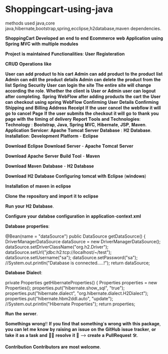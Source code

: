 # Shoppingcart-using-java
methods used java,core java,hibernate,bootstrap,spring,ecclipse,h2database,maven dependencies.


𝐒𝐡𝐨𝐩𝐩𝐢𝐧𝐠𝐂𝐚𝐫𝐭 
𝐃𝐞𝐯𝐞𝐥𝐨𝐩𝐞𝐝 𝐚𝐧 𝐞𝐧𝐝 𝐭𝐨 𝐞𝐧𝐝 𝐄𝐜𝐨𝐦𝐦𝐞𝐫𝐜𝐞 𝐰𝐞𝐛 𝐀𝐩𝐩𝐥𝐢𝐜𝐚𝐭𝐢𝐨𝐧 𝐮𝐬𝐢𝐧𝐠 𝐒𝐩𝐫𝐢𝐧𝐠 𝐌𝐕𝐂 𝐰𝐢𝐭𝐡 𝐦𝐮𝐥𝐭𝐢𝐩𝐥𝐞 𝐦𝐨𝐝𝐮𝐥𝐞𝐬

𝐏𝐫𝐨𝐣𝐞𝐜𝐭 𝐢𝐬  𝐦𝐚𝐢𝐧𝐭𝐚𝐢𝐧𝐞𝐝 
𝐅𝐮𝐧𝐜𝐭𝐢𝐨𝐧𝐚𝐥𝐢𝐭𝐢𝐞𝐬:
𝐔𝐬𝐞𝐫 𝐑𝐞𝐠𝐢𝐬𝐭𝐞𝐫𝐚𝐭𝐢𝐨𝐧

𝐂𝐑𝐔𝐃 𝐎𝐩𝐞𝐫𝐚𝐭𝐢𝐨𝐧𝐬 𝐥𝐢𝐤𝐞

𝐔𝐬𝐞𝐫 𝐜𝐚𝐧 𝐚𝐝𝐝 𝐩𝐫𝐨𝐝𝐮𝐜𝐭 𝐭𝐨 𝐡𝐢𝐬 𝐜𝐚𝐫𝐭
𝐀𝐝𝐦𝐢𝐧 𝐜𝐚𝐧 𝐚𝐝𝐝 𝐩𝐫𝐨𝐝𝐮𝐜𝐭 𝐭𝐨 𝐭𝐡𝐞 𝐩𝐫𝐨𝐝𝐮𝐜𝐭 𝐥𝐢𝐬𝐭
𝐀𝐝𝐦𝐢𝐧 𝐜𝐚𝐧 𝐞𝐝𝐢𝐭 𝐭𝐡𝐞 𝐩𝐫𝐨𝐝𝐮𝐜𝐭 𝐝𝐞𝐭𝐚𝐢𝐥𝐬
𝐀𝐝𝐦𝐢𝐧 𝐜𝐚𝐧 𝐝𝐞𝐥𝐞𝐭𝐞 𝐭𝐡𝐞 𝐩𝐫𝐨𝐝𝐮𝐜𝐭 𝐟𝐫𝐨𝐦 𝐭𝐡𝐞 𝐥𝐢𝐬𝐭
𝐒𝐩𝐫𝐢𝐧𝐠 𝐒𝐞𝐜𝐮𝐫𝐢𝐭𝐲
𝐔𝐬𝐞𝐫 𝐜𝐚𝐧 𝐥𝐨𝐠𝐢𝐧 𝐭𝐡𝐞 𝐬𝐢𝐭𝐞
𝐓𝐡𝐞 𝐞𝐧𝐭𝐢𝐫𝐞 𝐬𝐢𝐭𝐞 𝐰𝐢𝐥𝐥 𝐜𝐡𝐚𝐧𝐠𝐞 𝐚𝐜𝐜𝐨𝐫𝐝𝐢𝐧𝐠 𝐭𝐡𝐞 𝐫𝐨𝐥𝐞. 𝐖𝐡𝐞𝐭𝐡𝐞𝐫 𝐭𝐡𝐞 𝐜𝐥𝐢𝐞𝐧𝐭 𝐢𝐬 𝐔𝐬𝐞𝐫 𝐨𝐫 𝐀𝐝𝐦𝐢𝐧
𝐮𝐬𝐞𝐫 𝐜𝐚𝐧 𝐥𝐨𝐠𝐨𝐮𝐭 𝐚𝐟𝐭𝐞𝐫 𝐜𝐨𝐦𝐩𝐥𝐞𝐭𝐢𝐧𝐠.
𝐒𝐩𝐫𝐢𝐧𝐠 𝐖𝐞𝐛𝐅𝐥𝐨𝐰
𝐚𝐟𝐭𝐞𝐫 𝐚𝐝𝐝𝐢𝐧𝐠 𝐩𝐫𝐨𝐝𝐮𝐜𝐭𝐬 𝐭𝐡𝐞 𝐜𝐚𝐫𝐭 𝐭𝐡𝐞 𝐔𝐬𝐞𝐫 𝐜𝐚𝐧 𝐜𝐡𝐞𝐜𝐤𝐨𝐮𝐭 𝐮𝐬𝐢𝐧𝐠 𝐬𝐩𝐫𝐢𝐧𝐠 𝐖𝐞𝐛𝐅𝐥𝐨𝐰
𝐂𝐨𝐧𝐟𝐢𝐫𝐦𝐢𝐧𝐠 𝐔𝐬𝐞𝐫 𝐃𝐞𝐭𝐚𝐢𝐥𝐬
𝐂𝐨𝐧𝐟𝐢𝐫𝐦𝐢𝐧𝐠 𝐒𝐡𝐢𝐩𝐩𝐢𝐧𝐠 𝐚𝐧𝐝 𝐁𝐢𝐥𝐥𝐢𝐧𝐠 𝐀𝐝𝐝𝐫𝐞𝐬𝐬
𝐑𝐞𝐜𝐞𝐢𝐩𝐭
𝐈𝐟 𝐭𝐡𝐞 𝐮𝐬𝐞𝐫 𝐜𝐚𝐧𝐜𝐞𝐥 𝐭𝐡𝐞 𝐰𝐞𝐛𝐟𝐥𝐨𝐰 𝐢𝐭 𝐰𝐢𝐥𝐥 𝐠𝐨 𝐭𝐨 𝐜𝐚𝐧𝐜𝐞𝐥 𝐏𝐚𝐠𝐞
𝐈𝐟 𝐭𝐡𝐞 𝐮𝐬𝐞𝐫 𝐬𝐮𝐛𝐦𝐢𝐭𝐬 𝐭𝐡𝐞 𝐜𝐡𝐞𝐜𝐤𝐨𝐮𝐭 𝐢𝐭 𝐰𝐢𝐥𝐥 𝐠𝐨 𝐭𝐨 𝐭𝐡𝐚𝐧𝐤 𝐲𝐨𝐮 𝐩𝐚𝐠𝐞 𝐰𝐢𝐭𝐡 𝐭𝐡𝐞 𝐭𝐢𝐦𝐢𝐧𝐠 𝐨𝐟 𝐝𝐞𝐥𝐢𝐯𝐞𝐫𝐲 𝐑𝐞𝐩𝐨𝐫𝐭
𝐓𝐨𝐨𝐥𝐬 𝐚𝐧𝐝 𝐓𝐞𝐜𝐡𝐧𝐨𝐥𝐨𝐠𝐢𝐞𝐬:
𝐓𝐞𝐜𝐡𝐧𝐨𝐥𝐨𝐠𝐲 : 𝐁𝐨𝐨𝐭𝐬𝐭𝐫𝐚𝐩, 𝐉𝐚𝐯𝐚, 𝐒𝐩𝐫𝐢𝐧𝐠 𝐌𝐕𝐂, 𝐇𝐢𝐛𝐞𝐫𝐧𝐚𝐭𝐞, 𝐉𝐒𝐏, 𝐌𝐚𝐯𝐞𝐧.
𝐀𝐩𝐩𝐥𝐢𝐜𝐚𝐭𝐢𝐨𝐧 𝐒𝐞𝐫𝐯𝐢𝐜𝐞𝐫: 𝐀𝐩𝐚𝐜𝐡𝐞 𝐓𝐨𝐦𝐜𝐚𝐭 𝐒𝐞𝐫𝐯𝐞𝐫
𝐃𝐚𝐭𝐚𝐛𝐚𝐬𝐞 : 𝐇𝟐 𝐃𝐚𝐭𝐚𝐛𝐚𝐬𝐞.
𝐈𝐧𝐬𝐭𝐚𝐥𝐥𝐚𝐭𝐢𝐨𝐧:
𝐃𝐞𝐯𝐞𝐥𝐨𝐩𝐦𝐞𝐧𝐭 𝐏𝐥𝐚𝐭𝐟𝐨𝐫𝐦 - 𝐄𝐜𝐥𝐢𝐩𝐬𝐞 

𝐃𝐨𝐰𝐧𝐥𝐨𝐚𝐝 𝐄𝐜𝐥𝐢𝐩𝐬𝐞
𝐃𝐨𝐰𝐧𝐥𝐨𝐚𝐝
𝐒𝐞𝐫𝐯𝐞𝐫 - 𝐀𝐩𝐚𝐜𝐡𝐞 𝐓𝐨𝐦𝐜𝐚𝐭 𝐒𝐞𝐫𝐯𝐞𝐫

𝐃𝐨𝐰𝐧𝐥𝐨𝐚𝐝 𝐀𝐩𝐚𝐜𝐡𝐞 𝐒𝐞𝐫𝐯𝐞𝐫
𝐁𝐮𝐢𝐥𝐝 𝐓𝐨𝐨𝐥 - 𝐌𝐚𝐯𝐞𝐧

𝐃𝐨𝐰𝐧𝐥𝐨𝐚𝐝 𝐌𝐚𝐯𝐞𝐧
𝐃𝐚𝐭𝐚𝐛𝐚𝐬𝐞 - 𝐇𝟐 𝐃𝐚𝐭𝐚𝐛𝐚𝐬𝐞

𝐃𝐨𝐰𝐧𝐥𝐨𝐚𝐝 𝐇𝟐 𝐃𝐚𝐭𝐚𝐛𝐚𝐬𝐞
𝐂𝐨𝐧𝐟𝐢𝐠𝐮𝐫𝐢𝐧𝐠 𝐭𝐨𝐦𝐜𝐚𝐭 𝐰𝐢𝐭𝐡 𝐄𝐜𝐥𝐢𝐩𝐬𝐞 (𝐰𝐢𝐧𝐝𝐨𝐰𝐬) 

𝐈𝐧𝐬𝐭𝐚𝐥𝐥𝐚𝐭𝐢𝐨𝐧 𝐨𝐟 𝐦𝐚𝐯𝐞𝐧 𝐢𝐧 𝐞𝐜𝐥𝐢𝐩𝐬𝐞 

𝐂𝐥𝐨𝐧𝐞 𝐭𝐡𝐞 𝐫𝐞𝐩𝐨𝐬𝐢𝐭𝐨𝐫𝐲 𝐚𝐧𝐝 𝐢𝐦𝐩𝐨𝐫𝐭 𝐢𝐭 𝐭𝐨 𝐞𝐜𝐥𝐢𝐩𝐬𝐞

𝐑𝐮𝐧 𝐲𝐨𝐮𝐫 𝐇𝟐 𝐃𝐚𝐭𝐚𝐛𝐚𝐬𝐞.

𝐂𝐨𝐧𝐟𝐢𝐠𝐮𝐫𝐞 𝐲𝐨𝐮𝐫 𝐝𝐚𝐭𝐚𝐛𝐬𝐞 𝐜𝐨𝐧𝐟𝐢𝐠𝐮𝐫𝐚𝐭𝐢𝐨𝐧 𝐢𝐧 𝐚𝐩𝐩𝐥𝐢𝐜𝐚𝐭𝐢𝐨𝐧-𝐜𝐨𝐧𝐭𝐞𝐱𝐭.𝐱𝐦𝐥

𝐃𝐚𝐭𝐚𝐛𝐚𝐬𝐞 𝐩𝐫𝐨𝐩𝐞𝐫𝐭𝐢𝐞𝐬:

  @Bean(name = "dataSource")
	public DataSource getDataSource() {
		DriverManagerDataSource dataSource = new DriverManagerDataSource();
		dataSource.setDriverClassName("org.h2.Driver");
		dataSource.setUrl("jdbc:h2:tcp://localhost/~/test");
		dataSource.setUsername("sa");
	    dataSource.setPassword("sa");
		//System.out.println("Database is connected.....!");
		return dataSource;
		
𝐃𝐚𝐭𝐚𝐛𝐚𝐬𝐞 𝐃𝐢𝐚𝐥𝐞𝐜𝐭:

private Properties getHibernateProperties() {
		Properties properties = new Properties();
		properties.put("hibernate.show_sql", "true");
		properties.put("hibernate.dialect", "org.hibernate.dialect.H2Dialect");
		properties.put("hibernate.hbm2ddl.auto", "update");
		//System.out.println("Hibernate Properties");
		return properties;
		
		
𝐑𝐮𝐧 𝐭𝐡𝐞 𝐬𝐞𝐫𝐯𝐞𝐫.

𝐒𝐨𝐦𝐞𝐭𝐡𝐢𝐧𝐠𝐬 𝐰𝐫𝐨𝐧𝐠!!
𝐈𝐟 𝐲𝐨𝐮 𝐟𝐢𝐧𝐝 𝐭𝐡𝐚𝐭 𝐬𝐨𝐦𝐞𝐭𝐡𝐢𝐧𝐠'𝐬 𝐰𝐫𝐨𝐧𝐠 𝐰𝐢𝐭𝐡 𝐭𝐡𝐢𝐬 𝐩𝐚𝐜𝐤𝐚𝐠𝐞, 𝐲𝐨𝐮 𝐜𝐚𝐧 𝐥𝐞𝐭 𝐦𝐞 𝐤𝐧𝐨𝐰 𝐛𝐲 𝐫𝐚𝐢𝐬𝐢𝐧𝐠 𝐚𝐧 𝐢𝐬𝐬𝐮𝐞 𝐨𝐧 𝐭𝐡𝐞 𝐆𝐢𝐭𝐇𝐮𝐛 𝐢𝐬𝐬𝐮𝐞 𝐭𝐫𝐚𝐜𝐤𝐞𝐫, 𝐨𝐫 𝐭𝐚𝐤𝐞 𝐢𝐭 𝐚𝐬 𝐚 𝐭𝐚𝐬𝐤 𝐚𝐧𝐝 🧑‍💻 𝐫𝐞𝐬𝐨𝐥𝐯𝐞 𝐢𝐭 💪 --> 𝐜𝐫𝐞𝐚𝐭𝐞 𝐚 𝐏𝐮𝐥𝐥𝐑𝐞𝐪𝐮𝐞𝐬𝐭 🛠.

𝐂𝐨𝐧𝐭𝐫𝐢𝐛𝐮𝐭𝐢𝐨𝐧
𝐂𝐨𝐧𝐭𝐫𝐢𝐛𝐮𝐭𝐨𝐫𝐬 𝐚𝐫𝐞 𝐦𝐨𝐬𝐭 𝐰𝐞𝐥𝐜𝐨𝐦𝐞.


